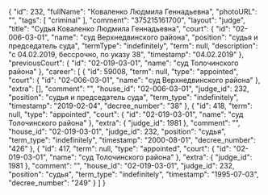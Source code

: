 {
    "id": 232,
    "fullName": "Коваленко Людмила Геннадьевна",
    "photoURL": "",
    "tags": [
        "criminal"
    ],
    "comment": "375215161700",
    "layout": "judge",
    "title": "Судья Коваленко Людмила Геннадьевна",
    "court": {
        "id": "02-006-03-01",
        "name": "суд Верхнедвинского района",
        "position": "судья и председатель суда",
        "termType": "indefinitely",
        "term": null,
        "description": "c 04.02.2019, бессрочно, по указу 38",
        "timestamp": "04.02.2019"
    },
    "previousCourt": {
        "id": "02-019-03-01",
        "name": "суд Толочинского района"
    },
    "career": [
        {
            "id": 59008,
            "term": null,
            "type": "appointed",
            "court": {
                "id": "02-006-03-01",
                "name": "суд Верхнедвинского района"
            },
            "extra": [],
            "comment": "",
            "house_id": "02-006-03-01",
            "judge_id": 232,
            "position": "судья и председатель суда",
            "term_type": "indefinitely",
            "timestamp": "2019-02-04",
            "decree_number": "38"
        },
        {
            "id": 418,
            "term": null,
            "type": "appointed",
            "court": {
                "id": "02-019-03-01",
                "name": "суд Толочинского района"
            },
            "extra": {
                "judge_id": 1981
            },
            "comment": "",
            "house_id": "02-019-03-01",
            "judge_id": 232,
            "position": "судья",
            "term_type": "indefinitely",
            "timestamp": "2000-08-01",
            "decree_number": "426"
        },
        {
            "id": 417,
            "term": null,
            "type": "appointed",
            "court": {
                "id": "02-019-03-01",
                "name": "суд Толочинского района"
            },
            "extra": {
                "judge_id": 1981
            },
            "comment": "",
            "house_id": "02-019-03-01",
            "judge_id": 232,
            "position": "судья",
            "term_type": "indefinitely",
            "timestamp": "1995-07-03",
            "decree_number": "249"
        }
    ]
}